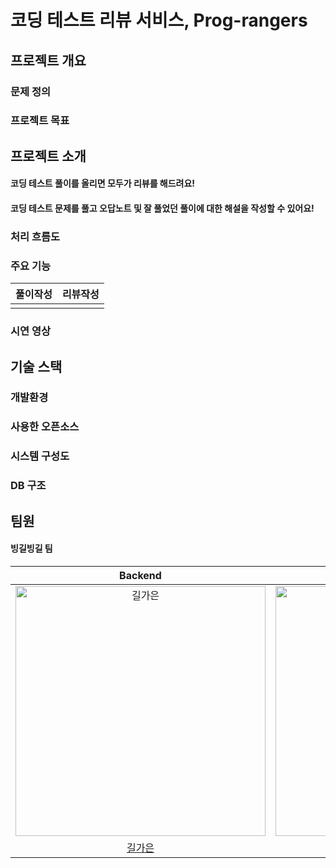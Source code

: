# 코딩 테스트 리뷰 서비스, Prog-rangers

## 프로젝트 개요

### 문제 정의


### 프로젝트 목표


## 프로젝트 소개

#### 코딩 테스트 풀이를 올리면 모두가 리뷰를 해드려요! 

#### 코딩 테스트 문제를 풀고 오답노트 및 잘 풀었던 풀이에 대한 해설을 작성할 수 있어요!


### 처리 흐름도



### 주요 기능

|풀이작성|리뷰작성|
|------|-----|
|||

### 시연 영상

## 기술 스택

### 개발환경



### 사용한 오픈소스


### 시스템 구성도


### DB 구조


## 팀원

#### 빙길빙길 팀
| Backend | Backend | Frontend | Frontend | Frontend |
| :-----: | :-----: | :------: | :------: | :------: |
| <img src="https://avatars.githubusercontent.com/u/83744709?v=4" width=400px alt="길가은"/> | <img src="https://avatars.githubusercontent.com/u/96513365?v=4" width=400px alt="장지담"/> | <img src="https://avatars.githubusercontent.com/u/137764022?v=4" width=400px alt="이수빈"/> | <img src="https://avatars.githubusercontent.com/u/109477788?v=4" width=400px alt="김유진"/> | <img src="https://avatars.githubusercontent.com/u/109705781?v=4" width=400px alt="강민경"/> |
| [길가은](https://github.com/rlfrkdms1)|[장지담](https://github.com/jd99iam)|[이수빈](https://github.com/ddongguri-bing)|[김유진](https://github.com/yyyujinnn)|[강민경](https://github.com/mingyeong0210)



